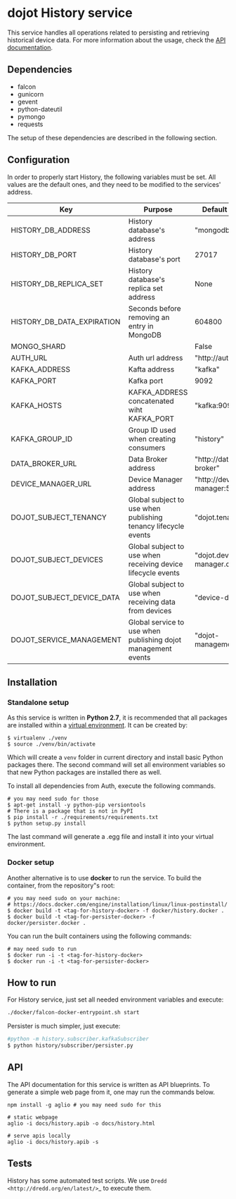 # dojot History service

This service handles all operations related to persisting and retrieving historical device
data. For more information about the usage, check the [API documentation](https://dojot.github.io/history/apiary_latest.html).

## Dependencies

- falcon
- gunicorn
- gevent
- python-dateutil
- pymongo
- requests

The setup of these dependencies are described in the following section.

## Configuration

In order to properly start History, the following variables must be set. All
values are the default ones, and they need to be modified to the services' address.

Key                         | Purpose                                                      | Default Value
----------------------------|--------------------------------------------------------------|----------------
HISTORY_DB_ADDRESS          |History database's address                                    |"mongodb"
HISTORY_DB_PORT             |History database's port                                       |27017
HISTORY_DB_REPLICA_SET      |History database's replica set address                        |None
HISTORY_DB_DATA_EXPIRATION  |Seconds before removing an entry in MongoDB                   |604800
MONGO_SHARD                 |                                                              |False
AUTH_URL                    |Auth url address                                              |"http://auth:5000"
KAFKA_ADDRESS               |Kafta address                                                 |"kafka"
KAFKA_PORT                  |Kafka port                                                    |9092
KAFKA_HOSTS                 |KAFKA_ADDRESS concatenated wiht KAFKA_PORT                    |"kafka:9092"
KAFKA_GROUP_ID              |Group ID used when creating consumers                         |"history"
DATA_BROKER_URL             |Data Broker address                                           |"http://data-broker"
DEVICE_MANAGER_URL          |Device Manager address                                        |"http://device-manager:5000"
DOJOT_SUBJECT_TENANCY       |Global subject to use when publishing tenancy lifecycle events|"dojot.tenancy"
DOJOT_SUBJECT_DEVICES       |Global subject to use when receiving device lifecycle events  |"dojot.device-manager.device"
DOJOT_SUBJECT_DEVICE_DATA   |Global subject to use when receiving data from devices        |"device-data"
DOJOT_SERVICE_MANAGEMENT    |Global service to use when publishing dojot management events |"dojot-management"

## Installation

### Standalone setup

As this service is written in **Python 2.7**, it is recommended that all packages are
installed within a [virtual environment](https://github.com/pypa/virtualenv). It can be created by:

```shell
$ virtualenv ./venv
$ source ./venv/bin/activate
```

Which will create a `venv` folder in current directory and install
basic Python packages there. The second command will set all environment
variables so that new Python packages are installed there as well.

To install all dependencies from Auth, execute the following commands.

```shell
# you may need sudo for those
$ apt-get install -y python-pip versiontools
# There is a package that is not in PyPI
$ pip install -r ./requirements/requirements.txt
$ python setup.py install
```

The last command will generate a .egg file and install it into your virtual
environment.

### Docker setup

Another alternative is to use **docker** to run the service. To build the
container, from the repository"s root:

```shell
# you may need sudo on your machine: 
# https://docs.docker.com/engine/installation/linux/linux-postinstall/
$ docker build -t <tag-for-history-docker> -f docker/history.docker .
$ docker build -t <tag-for-persister-docker> -f docker/persister.docker .
```
You can run the built containers using the following commands:

```shell
# may need sudo to run
$ docker run -i -t <tag-for-history-docker>
$ docker run -i -t <tag-for-persister-docker>
```

## How to run

For History service, just set all needed environment variables and execute:

```bash
./docker/falcon-docker-entrypoint.sh start
```

Persister is much simpler, just execute:
```bash
#python -m history.subscriber.kafkaSubscriber
$ python history/subscriber/persister.py
```

## API

The API documentation for this service is written as API blueprints.
To generate a simple web page from it, one may run the commands below.

```shell
npm install -g aglio # you may need sudo for this

# static webpage
aglio -i docs/history.apib -o docs/history.html

# serve apis locally
aglio -i docs/history.apib -s
```

## Tests

History has some automated test scripts. We use `Dredd
<http://dredd.org/en/latest/>`_ to execute them.
